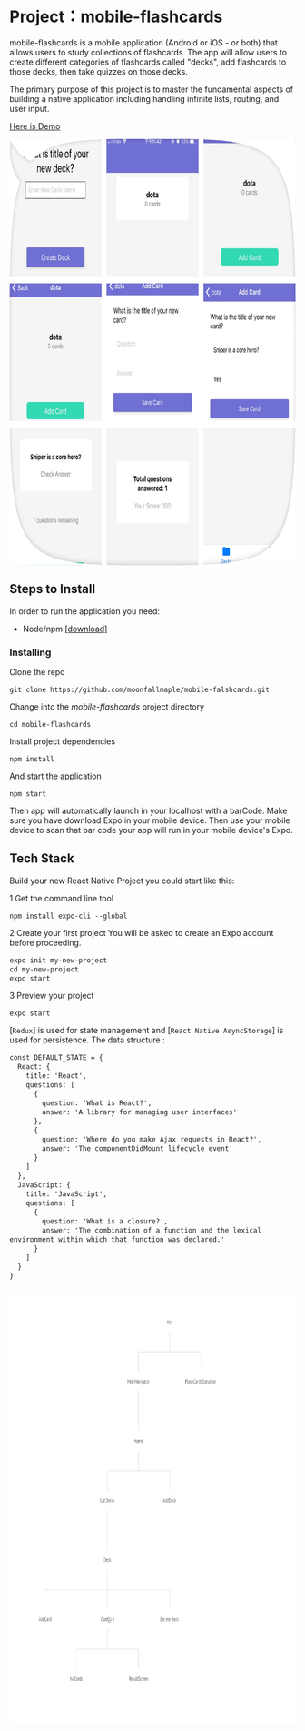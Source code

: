 # Project：mobile-flashcards

mobile-flashcards is a mobile application (Android or iOS - or both) that allows users to study collections of flashcards. The app will allow users to create different categories of flashcards called "decks", add flashcards to those decks, then take quizzes on those decks.

The primary purpose of this project is to master the fundamental aspects of building a native application including handling infinite lists, routing, and user input. 

[Here is Demo](https://snack.expo.io/@sunrisejade/mobile-flashcards)

<div  align="center">
<img src="./01.JPG" width = "900" height = "750" alt="图片名称" align=center /></b>
</div>



## Steps to Install
In order to run the application you need:
- Node/npm [[download]](https://nodejs.org/en/)

### Installing

Clone the repo

```
git clone https://github.com/moonfallmaple/mobile-falshcards.git
```

Change into the *mobile-flashcards* project directory

```
cd mobile-flashcards
```

Install project dependencies

```
npm install
```

And start the application

```
npm start
```

Then app will automatically launch in your localhost with a barCode.
Make sure you have download Expo in your mobile device. Then
use your mobile device to scan that bar code
your app will run in your mobile device's Expo.


## Tech Stack
Build your new React Native Project you could start like this:

1 Get the command line tool
```
npm install expo-cli --global
```
2 Create your first project
You will be asked to create an Expo account before proceeding.

```
expo init my-new-project
cd my-new-project
expo start
```
3 Preview your project

```
expo start
```

[`Redux`] is used for state management and [`React Native AsyncStorage`] is used for persistence. 
The data structure :

```
const DEFAULT_STATE = {
  React: {
    title: 'React',
    questions: [
      {
        question: 'What is React?',
        answer: 'A library for managing user interfaces'
      },
      {
        question: 'Where do you make Ajax requests in React?',
        answer: 'The componentDidMount lifecycle event'
      }
    ]
  },
  JavaScript: {
    title: 'JavaScript',
    questions: [
      {
        question: 'What is a closure?',
        answer: 'The combination of a function and the lexical environment within which that function was declared.'
      }
    ]
  }
}


```

<div  align="center">
<img src="./components.png" width = "900" height = "750" alt="图片名称" align=center /></b>
</div>